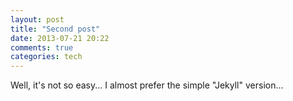 ```yaml
---
layout: post
title: "Second post"
date: 2013-07-21 20:22
comments: true
categories: tech
---
```


Well, it's not so easy... I almost prefer the simple "Jekyll" version...